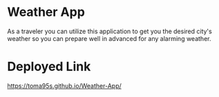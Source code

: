  # Weather App
 
 As a traveler you can utilize this application to get you the desired city's weather so you can prepare well in advanced for any alarming weather.
 
 # Deployed Link 
 https://toma95s.github.io/Weather-App/











